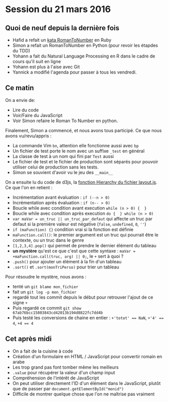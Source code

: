 # Session du 21 mars 2016

## Quoi de neuf depuis la dernière fois

- Hafid a refait un [kata RomanToNumber](http://codingdojo.org/kata/RomanNumerals/) en Ruby
- Simon a refait un RomanToNumber en Python (pour revoir les étapdes du TDD)
- Yohann a fait du Natural Language Processing en R dans le cadre de cours qu'il suit en ligne
- Yohann est plus à l'aise avec Git
- Yannick a modifié l'agenda pour passer à tous les vendredi.

## Ce matin 

On a envie de: 
- Lire du code
- Voir/Faire du JavaScript
- Voir Simon refaire le Roman To Number en python.

Finalement, Simon a commencé, et nous avons tous participé. Ce que nous avons vu/revu/appris : 

- La commande Vim `bn`, attention elle fonctionne aussi avec `bp`
- Un fichier de test porte le nom avec un suffixe `_test` en général
- La classe de test à un nom qui fini par `Test` aussi
- Le fichier de test et le fichier de production sont séparés pour pouvoir utiliser celui de production sans les tests.
- Simon se souvient d'avoir vu le jeu des `__main__`

On a ensuite lu du code de d3js, la [fonction Hierarchy du fichier layout.js](https://github.com/mbostock/d3/blob/6b48969618e7ecea5ce279f1b8ba9555f91b5678/src/layout/hierarchy.js). Ce que l'on en retient :

- Incrémentation avant évaluation : `if (--n > 0)`
- Incrémentation après évaluation : `if (n-- > 0)`
- Boucle while avec condition avant execution `while (n > 0) {  }`
- Boucle while avec condition après execution `do {  } while (n > 0)`
- `var maVar = un_truc || un_truc_par_defaut` qui affecte un truc par defaut si la première valeur est négative (`false`, `undefined`, `0`, `''`)
- `if (maFunction) {}` condition vrai si la fonction est définie
- `maFunction.call()`: le premier argument est un truc qui pourrait être le contexte, ou un truc dans le genre
- `[1,2,3,4].pop()` qui permet de prendre le dernier élément du tableau
- **un mystère** qu'est ce que c'est que cette syntaxe : `maVar = +maFunction.call(truc, arg) || 0;`, le `+` sert à quoi ?
- `.push()` pour ajouter un élément à la fin d'un tableau
- `.sort()` et `.sort(monTriPerso)` pour trier un tableau

Pour résoudre le mystère, nous avons : 

- tenté un `git blame mon_fichier`
- fait un `git log -p mon_fichier` 
- regardé tout les commit depuis le début pour retrouver l'ajout de ce signe `+`
- Puis regardé ce commit `git show 67ab76bcc15803843cd42013b194d8822fc7dd4b`
- Puis testé les conversions de chaine en entier : `+'totot' == NaN`, `+'4' == 4`, `+4 == 4`


## Cet après midi

- On a fait de la cuisine à code
- Création d'un formulaire en HTML / JavaScript pour convertir romain en arabe
- Les trop grand pas font tomber même les meilleurs
- `.value` pour récupérer la valeur d'un champ input
- Compréhension de l'intérêt de JavaScript
- On peut utiliser directement l'ID d'un élément dans le JavaScript, plutôt que de passer par `document.getElementById("monid")`
- Difficile de montrer quelque chose que l'on ne maîtrise pas vraiment

